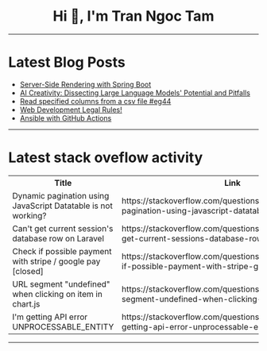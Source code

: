 <h1 align="center">Hi 👋, I'm Tran Ngoc Tam</h1>

---

# Latest Blog Posts 
<!-- BLOG-POST-LIST:START -->
- [Server-Side Rendering with Spring Boot](https://dev.to/nfrankel/server-side-rendering-with-spring-boot-2d8k)
- [AI Creativity: Dissecting Large Language Models&#39; Potential and Pitfalls](https://dev.to/mikeyoung44/ai-creativity-dissecting-large-language-models-potential-and-pitfalls-163e)
- [Read specified columns from a csv file #eg44](https://dev.to/esproc_spl/read-specified-columns-from-a-csv-file-eg44-244i)
- [Web Development Legal Rules!](https://dev.to/evergreat/web-development-legal-rules-3lk5)
- [Ansible with GitHub Actions](https://dev.to/spacelift/ansible-with-github-actions-i80)
<!-- BLOG-POST-LIST:END -->

---

# Latest stack oveflow activity
<table>
  <tr><th>Title</th><th>Link</th></tr>
  <!-- STACKOVERFLOW:START --><tr><td>Dynamic pagination using JavaScript Datatable is not working?</td><td>https://stackoverflow.com/questions/79001763/dynamic-pagination-using-javascript-datatable-is-not-working</td></tr><tr><td>Can&#39;t get current session&#39;s database row on Laravel</td><td>https://stackoverflow.com/questions/79001722/cant-get-current-sessions-database-row-on-laravel</td></tr><tr><td>Check if possible payment with stripe / google pay [closed]</td><td>https://stackoverflow.com/questions/79001633/check-if-possible-payment-with-stripe-google-pay</td></tr><tr><td>URL segment &quot;undefined&quot; when clicking on item in chart.js</td><td>https://stackoverflow.com/questions/79001136/url-segment-undefined-when-clicking-on-item-in-chart-js</td></tr><tr><td>I&#39;m getting API error UNPROCESSABLE_ENTITY</td><td>https://stackoverflow.com/questions/79001120/im-getting-api-error-unprocessable-entity</td></tr><!-- STACKOVERFLOW:END -->
</table>

---


